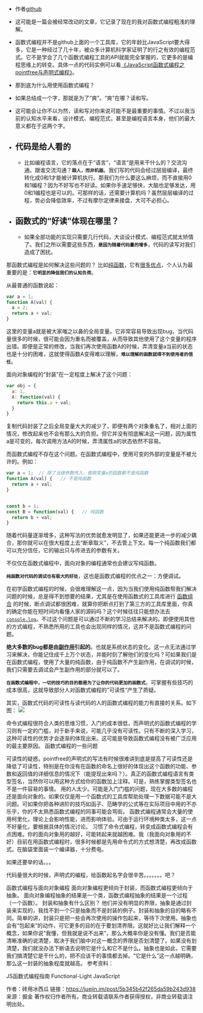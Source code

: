 - 作者[github](https://github.com/zhuanyongxigua/blog)

- 这可能是一篇会被经常改动的文章，它记录了现在的我对函数式编程粗浅的理解。

- 函数式编程并不是github上面的一个工具库，它的年龄比JavaScript要大得多，它是一种经过了几十年，被众多计算机科学家证明了的行之有效的编程范式。它不是学会了几个函数式编程工具的API就能完全掌握的，它更多的是编程思维上的转变。具体一点的代码实例可以看[《JavaScript函数式编程之pointfree与声明式编程》](https://github.com/zhuanyongxigua/blog/issues/12)。

- 那到底为什么用使用函数式编程？

- 如果总结成一个字，那就是为了“爽”。“爽”在哪？读和写。

- 这可能会让你不以为然，读和写对你来说可能不是最重要的事情。不过以我当前的认知水平来看，设计模式、编程范式，甚至是编程语言本身，他们的最大意义都在于这两个字。

- ## 代码是给人看的
    - 比如编程语言，它的落点在于“语言”，“语言”是用来干什么的？交流沟通。跟谁交流沟通？**`跟人，而非机器`**。我们写的代码会经过层层编译，最终转化成0和1才能被计算机执行。那我们为什么要这么麻烦，而不直接用0和1编程？因为不好写也不好读。如果你手速足够快，大脑也足够发达，用0和1编程也是可以的。可那样的话，还需要计算机吗？虽然层层编译的过程，势必会降低效率，不过有摩尔定律来接盘，大可不必担心。

- ## 函数式的“好读”体现在哪里？
    - 如果全部功能的实现只需要几行代码，大谈设计模式、编程范式就太矫情了。我们之所以需要这些东西，**`是因为随着代码量的增多`**，代码的读写对我们造成了困扰。

那函数式编程是如何解决这些问题的？
比如[纯函数](https://github.com/zhuanyongxigua/blog/issues/16)，它有[很多优点](https://llh911001.gitbooks.io/mostly-adequate-guide-chinese/content/ch3.html#%E8%BF%BD%E6%B1%82%E2%80%9C%E7%BA%AF%E2%80%9D%E7%9A%84%E7%90%86%E7%94%B1)，个人认为最重要的是：**`它明显的降低我们的认知负荷`**。

从最普通的函数说起：

```js
var a = 1;
function A(val) {
  a = 2;
  return a + val;
}
```

这里的变量a就是被大家嗤之以鼻的全局变量。它非常容易导致出现bug，当代码量很多的时候，很可能会因为重名而被覆盖，从而导致其他使用了这个变量的程序出错。即便是正常的修改，当我们再次使用函数A的时候，弄清变量a当前的状态也是十分的困难，这就使得函数A变得难以理解，**`难以理解的函数就得不到使用者的信任`**。

面向对象编程的“封装”在一定程度上解决了这个问题：

```js
var obj = {
  a: 1,
  A: function(val) {
    return this.a + val;
  }
}
```

复制代码封装了之后全局变量大大的减少了，即便有两个对象重名了，相对上面的情况，修改起来也不会有那么大的负担。但它并没有彻底解决这一问题，因为属性a是可变的，每次调用方法A的时候，弄清属性a的状态依然不容易。

而函数式编程不存在这个问题。在函数式编程中，使用可变的外部的变量是不被允许的。例如：
```js
var a = 1;	// 除了当做参数传入，使用变量a的函数都不是纯函数
function A(val) {	// 不是纯函数
  return a + val;
}


const b = 1;
const B = function(val) {	// 纯函数
  return b + val;
}
```

随着代码量逐渐增多，这种写法的优势就愈发明显了，如果还能更进一步的减少耦合，那你就可以在很大程度上去“断章取义”，不去管上下文。每一个纯函数我们都可以充分信任，它的输出只与传进去的参数有关。

不仅仅在函数式编程中，面向对象的编程通常也会建议写纯函数。

**`纯函数对代码的调试也有极大的好处`**，这也是函数式编程的优点之一：方便调试。

在初学函数式编程的时候，会很难理解这一点，因为当我们使用纯函数帮我们解决问题的时候，总是得不到想要的结果，尤其是在使用函数式的工具库进行 [函数组合](https://llh911001.gitbooks.io/mostly-adequate-guide-chinese/content/ch5.html) 的时候，断点调试都很困难，就算你把断点打到了第三方的工具库里面，你真的确定你能在短时间内看懂人家的源码吗？这个时候往往只能想办法去 [`console.log`](https://llh911001.gitbooks.io/mostly-adequate-guide-chinese/content/ch5.html#debug)。不过这个问题是可以通过不断的学习总结来解决的。即便使用其他的方式编程，不熟悉所用的工具也会出现同样的情况，这并不是函数式编程的问题。

**绝大多数的bug都是由[副作用](https://github.com/zhuanyongxigua/blog/issues/17)引起的**。也就是系统状态的变化。这一点无法通过学习来解决，你能记住成千上万个状态，并能时刻了解他们的变化吗？可如果我们是在函数式编程，使用了大量的纯函数，由于纯函数不产生副作用，在调试的时候，我们只需要去调试会产生副作用的部分就可以了。

**`在函数式编程中，一切的技巧的目的都是为了让你的代码更加的函数式`**。可掌握有些技巧的成本很高，这就导致部分人对函数式编程的”可读性“产生了质疑。

其实，函数式代码的可读性与读代码的人的函数式编程的能力有直接的关系。如下图：
![]('https://github.com/946629031/Blog/blob/master/img/functional_programming.png')


命令式编程很符合人类的思维习惯，入门的成本很低，而声明式的函数式编程的学习则有一定的门槛，对于新手来说，可能几乎没有可读性。只有不断的深入学习，这种可读性的优势才会逐渐的体现出来。这可能是导致函数式编程没有被广泛应用的最主要原因。
函数式编程的一些问题

可读性的疑惑。pointfree的声明式的写法有时候很难讲到底是提高了可读性还是降低了可读性，特别是在你没有在函数的命名上很好的体现出这个函数的功能、参数和返回值的详细信息的情况下（能提现出来吗？）。真正的函数式编程语言有类型签名，当然你可以用这种方式给你的函数加上注释。可是，熟练掌握类型签名也不是一件容易的事情。
用的人太少。可能是入门门槛的问题，现在大多数的编程还是面向对象的。如果仅仅是用一个函数式的工具库帮助处理一下数据可能不是大问题。可如果你把各种进阶的技巧如函子、范畴学的公式等在实际项目中用的不亦乐乎，你的不太熟悉函数式编程的同事可能会骂街。
函数式编程通常会大量的使用柯里化，理论上会影响性能，进而影响体验。可由于运行环境种类太多，这一点不好量化，要根据具体的情况讨论。
习惯了命令式编程，转变成函数式编程会有点困难。你的面向对象用的越好，可能转起来就越困难。我（我面向对象用的不好）目前在用函数式编程时，很多时候都是先用命令式的方式想清楚，再改成函数式。在脑袋里面装一个编译器，十分费电。

如果还要举的话。。。

代码量很大的时候，声明式的编程，给函数起名字会很辛苦。。。。。。。吧？

函数式编程与面向对象编程
面向对象编程更倾向于封装，而函数式编程更倾向于抽象。
面向对象编程抽象的结果是一个类，函数式编程抽象的结果是一个过程（一个函数）。
封装和抽象有什么区别？
他们并没有明显的界限，抽象是通过封装来实现的，我找不到一个只是抽象而不是封装的例子。封装和抽象的目的略有不同。简单的讲，封装只是把一些会再次使用的操作包起来，等待下次使用。抽象也会有“包起来”的动作，可它更多的目的在于要划清界限。这就好比让我们解释一个概念，如果你说“我懂，但我就是说不出来”，那么大概率你是没有懂。我们是否能清晰准确的说清楚，取决于我们脑中对这一概念的界限是否划清楚了。如果没有划清楚，我们就没办法下断语去说明它是什么和它不是什么。抽象也是如此，它需要我们搞清楚它是干什么的，把不应该干的事情都去掉。“它是什么”这一点越明确，那么这一封装的抽象程度就越高。
参考资料：

JS函数式编程指南
Functional-Light JavaScript

作者：砖用冰西瓜
链接：https://juejin.im/post/5b345b42f265da59b243d938
来源：掘金
著作权归作者所有。商业转载请联系作者获得授权，非商业转载请注明出处。